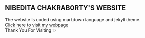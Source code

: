 ## NIBEDITA CHAKRABORTY'S WEBSITE
The website is coded using markdown language and jekyll theme.  
[Click here to visit my webpage](https://nivirocks.github.io/)  
Thank You For Visiting ✨
